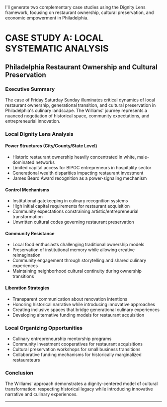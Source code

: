 I'll generate two complementary case studies using the Dignity Lens framework, focusing on restaurant ownership, cultural preservation, and economic empowerment in Philadelphia.

# CASE STUDY A: LOCAL SYSTEMATIC ANALYSIS
## Philadelphia Restaurant Ownership and Cultural Preservation

### Executive Summary
The case of Friday Saturday Sunday illuminates critical dynamics of local restaurant ownership, generational transition, and cultural preservation in Philadelphia's culinary landscape. The Williams' journey represents a nuanced negotiation of historical space, community expectations, and entrepreneurial innovation.

### Local Dignity Lens Analysis

#### Power Structures (City/County/State Level)
- Historic restaurant ownership heavily concentrated in white, male-dominated networks
- Limited capital access for BIPOC entrepreneurs in hospitality sector
- Generational wealth disparities impacting restaurant investment
- James Beard Award recognition as a power-signaling mechanism

#### Control Mechanisms
- Institutional gatekeeping in culinary recognition systems
- High initial capital requirements for restaurant acquisition
- Community expectations constraining artistic/entrepreneurial transformation
- Unwritten cultural codes governing restaurant preservation

#### Community Resistance
- Local food enthusiasts challenging traditional ownership models
- Preservation of institutional memory while allowing creative reimagination
- Community engagement through storytelling and shared culinary experiences
- Maintaining neighborhood cultural continuity during ownership transitions

#### Liberation Strategies
- Transparent communication about renovation intentions
- Honoring historical narrative while introducing innovative approaches
- Creating inclusive spaces that bridge generational culinary experiences
- Developing alternative funding models for restaurant acquisition

### Local Organizing Opportunities
- Culinary entrepreneurship mentorship programs
- Community investment cooperatives for restaurant acquisitions
- Cultural preservation workshops for small business transitions
- Collaborative funding mechanisms for historically marginalized restaurateurs

### Conclusion
The Williams' approach demonstrates a dignity-centered model of cultural transformation: respecting historical legacy while introducing innovative narrative and culinary experiences.

---